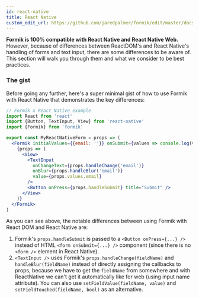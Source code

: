 ```yaml
---
id: react-native
title: React Native
custom_edit_url: https://github.com/jaredpalmer/formik/edit/master/docs/guides/react-native.md
---
```


**Formik is 100% compatible with React Native and React Native Web.** However,
because of differences between ReactDOM's and React Native's handling of forms
and text input, there are some differences to be aware of. This section will walk
you through them and what we consider to be best practices.

### The gist

Before going any further, here's a super minimal gist of how to use Formik with
React Native that demonstrates the key differences:

```jsx
// Formik x React Native example
import React from 'react'
import {Button, TextInput, View} from 'react-native'
import {Formik} from 'formik'

export const MyReactNativeForm = props => (
  <Formik initialValues={{email: ''}} onSubmit={values => console.log(values)}>
    {props => (
      <View>
        <TextInput
          onChangeText={props.handleChange('email')}
          onBlur={props.handleBlur('email')}
          value={props.values.email}
        />
        <Button onPress={props.handleSubmit} title="Submit" />
      </View>
    )}
  </Formik>
)
```

As you can see above, the notable differences between using Formik with React
DOM and React Native are:

1.  Formik's `props.handleSubmit` is passed to a `<Button onPress={...} />`
    instead of HTML `<form onSubmit={...} />` component (since there is no
    `<form />` element in React Native).
2.  `<TextInput />` uses Formik's `props.handleChange(fieldName)` and `handleBlur(fieldName)` instead of directly assigning the callbacks to props, because we have to get the `fieldName` from somewhere and with ReactNative we can't get it automatically like for web (using input name attribute). You can also use `setFieldValue(fieldName, value)` and `setFieldTouched(fieldName, bool)` as an alternative.
